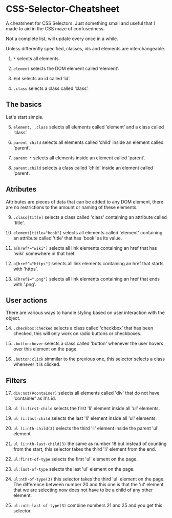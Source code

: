 # CSS-Selector-Cheatsheet
A cheatsheet for CSS Selectors.
Just something small and useful that I made to aid in the CSS maze of confusedness.

Not a complete list, will update every once in a while.

Unless differently specified, classes, ids and elements are interchangeable.

1. ```*``` selects all elements.

2. ```element``` selects the DOM element called ‘element’.

3. ```#id``` selects an id called ‘id’.

4. ```.class``` selects a class called ‘class’.


## The basics

Let's start simple.

5. ```element, .class``` selects all elements called ‘element’ and a class called ‘class’.

6. ```parent child``` selects all elements called ‘child’ inside an element called ‘parent’.

7. ```parent *``` selects all elements inside an element called 'parent'.

8. ```parent.child``` selects a class called ‘child’ inside an element called ‘parent’.


## Atributes

Attributes are pieces of data that can be added to any DOM element, there are no restrictions to the amount or naming of these elements.

9. ```.class[title]``` selects a class called 'class' containing an attribute called 'title'.

10. ```element[title="book"]``` selects all elements called 'element' containing an attribute called 'title' that has 'book' as its value.

11. ```a[href*="wiki"]``` selects all link elements containing an href that has 'wiki' somewhere in that href.

12. ```a[href^="https"]``` selects all link elements containing an href that starts with 'https'.

13. ```a[href$=".png"]``` selects all link elements containing an href that ends with '.png'.


## User actions

There are various ways to handle styling based on user interaction with the object.

14. ```.checkbox:checked``` selects a class called 'checkbox' that has been checked, this will only work on radio buttons or checkboxes.

15. ```.button:hover``` selects a class called 'button' whenever the user hovers over this element on the page.

16. ```.button:click``` simmilar to the previous one, this selector selects a class whenever it is clicked.


## Filters

17. ```div:not(#container)``` selects all elements called 'div' that do not have 'container' as it's id.

18. ```ul li:first-child``` selects the first 'li' element inside all 'ul' elements.

19. ```ul li:last-child``` selects the last 'li' element inside all 'ul' elements.

20. ```ul li:nth-child(3)``` selects the third 'li' element inside the parent 'ul' element.

21. ```ul li:nth-last-child(3)``` the same as number 18 but instead of counting from the start, this selector takes the third 'li' element from the end.

22. ```ul:first-of-type``` selects the first 'ul' element on the page.

24. ```ul:last-of-type``` selects the last 'ul' element on the page.

25. ```ul:nth-of-type(3)``` this selector takes the third 'ul' element on the page. The difference between number 20 and this one is that the 'ul' element that we are selecting now does not have to be a child of any other element.

26. ```ul::nth-last-of-type(3)``` combine numbers 21 and 25 and you get this selector. 
